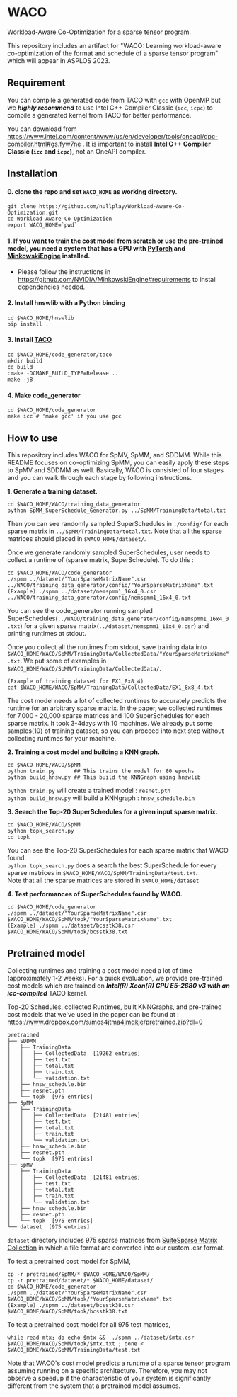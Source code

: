 # WACO
Workload-Aware Co-Optimization for a sparse tensor program.

This repository includes an artifact for "WACO: Learning workload-aware co-optimization of the format and schedule of a sparse tensor program" which will appear in ASPLOS 2023. 

## Requirement
You can compile a generated code from TACO with `gcc` with OpenMP but we ***highly recommend*** to use Intel C++ Compiler Classic (`icc`, `icpc`) to compile a generated kernel from TACO for better performance.

You can download from https://www.intel.com/content/www/us/en/developer/tools/oneapi/dpc-compiler.html#gs.fyw7ne . It is important to install **Intel C++ Compiler Classic (`icc` and `icpc`)**, not an OneAPI compiler.

## Installation
#### 0. clone the repo and set `WACO_HOME` as working directory.
```
git clone https://github.com/nullplay/Workload-Aware-Co-Optimization.git
cd Workload-Aware-Co-Optimization
export WACO_HOME=`pwd`
```  
#### 1. If you want to train the cost model from scratch or use the [pre-trained](https://github.com/nullplay/Workload-Aware-Co-Optimization/edit/main/README.md#pretrained-model) model, you need a system that has a GPU with [PyTorch](https://pytorch.org/get-started/locally/) and [MinkowskiEngine](https://github.com/NVIDIA/MinkowskiEngine) installed.

- Please follow the instructions in https://github.com/NVIDIA/MinkowskiEngine#requirements to install dependencies needed.  
#### 2. Install hnswlib with a Python binding
```
cd $WACO_HOME/hnswlib
pip install .
```
#### 3. Install [TACO](https://github.com/tensor-compiler/taco)
```
cd $WACO_HOME/code_generator/taco
mkdir build
cd build
cmake -DCMAKE_BUILD_TYPE=Release ..
make -j8
```
#### 4. Make code_generator
```
cd $WACO_HOME/code_generator
make icc # 'make gcc' if you use gcc
```

## How to use
This repository includes WACO for SpMV, SpMM, and SDDMM. While this README focuses on co-optimizing SpMM, you can easily apply these steps to SpMV and SDDMM as well.
Basically, WACO is consisted of four stages and you can walk through each stage by following instructions. 

**1. Generate a training dataset.**
```
cd $WACO_HOME/WACO/training_data_generator
python SpMM_SuperSchedule_Generator.py ../SpMM/TrainingData/total.txt
```
Then you can see randomly sampled SuperSchedules in `./config/` for each sparse matrix in `../SpMM/TrainingData/total.txt`.
Note that all the sparse matrices should placed in `$WACO_HOME/dataset/`.

Once we generate randomly sampled SuperSchedules, user needs to collect a runtime of (sparse matrix, SuperSchedule). To do this :
```
cd $WACO_HOME/WACO/code_generator
./spmm ../dataset/"YourSparseMatrixName".csr ../WACO/training_data_generator/config/"YourSparseMatrixName".txt
(Example) ./spmm ../dataset/nemspmm1_16x4_0.csr ../WACO/training_data_generator/config/nemspmm1_16x4_0.txt
```
You can see the code_generator running sampled SuperSchedules(`../WACO/training_data_generator/config/nemspmm1_16x4_0.txt`) for a given sparse matrix(`../dataset/nemspmm1_16x4_0.csr`) and printing runtimes at stdout. 

Once you collect all the runtimes from stdout, save training data into `$WACO_HOME/WACO/SpMM/TrainingData/CollectedData/"YourSparseMatrixName".txt`. We put some of examples in `$WACO_HOME/WACO/SpMM/TrainingData/CollectedData/`. 
```
(Example of training dataset for EX1_8x8_4)
cat $WACO_HOME/WACO/SpMM/TrainingData/CollectedData/EX1_8x8_4.txt
```

The cost model needs a lot of collected runtimes to accurately predicts the runtime for an arbitrary sparse matrix. In the paper, we collected runtimes for 7,000 - 20,000 sparse matrices and 100 SuperSchedules for each sparse matrix. It took 3-4days with 10 machines. We already put some samples(10) of training dataset, so you can proceed into next step without collecting runtimes for your machine.

**2. Training a cost model and building a KNN graph.**
```
cd $WACO_HOME/WACO/SpMM
python train.py      ## This trains the model for 80 epochs
python build_hnsw.py ## This build the KNNGraph using hnswlib
```

`python train.py` will create a trained model : `resnet.pth`  
`python build_hnsw.py` will build a KNNgraph : `hnsw_schedule.bin`

**3. Search the Top-20 SuperSchedules for a given input sparse matrix.**
```
cd $WACO_HOME/WACO/SpMM
python topk_search.py
cd topk
```
You can see the Top-20 SuperSchedules for each sparse matrix that WACO found.   
`python topk_search.py` does a search the best SuperSchedule for every sparse matrices in `$WACO_HOME/WACO/SpMM/TrainingData/test.txt`.  
Note that all the sparse matrices are stored in `$WACO_HOME/dataset`

**4. Test performances of SuperSchedules found by WACO.**
```
cd $WACO_HOME/code_generator
./spmm ../dataset/"YourSparseMatrixName".csr $WACO_HOME/WACO/SpMM/topk/"YourSparseMatrixName".txt
(Example) ./spmm ../dataset/bcsstk38.csr $WACO_HOME/WACO/SpMM/topk/bcsstk38.txt
```

## Pretrained model
Collecting runtimes and training a cost model need a lot of time (approximately 1-2 weeks). For a quick evaluation, we provide pre-trained cost models which are trained on ***Intel(R) Xeon(R) CPU E5-2680 v3 with an icc-compiled*** TACO kernel. 

Top-20 Schedules, collected Runtimes, built KNNGraphs, and pre-trained cost models that we've used in the paper can be found at : 
https://www.dropbox.com/s/mos4jtma4jmqkje/pretrained.zip?dl=0


```
pretrained
├── SDDMM
│   ├── TrainingData
│   │   ├── CollectedData  [19262 entries]
│   │   ├── test.txt
│   │   ├── total.txt
│   │   ├── train.txt
│   │   └── validation.txt
│   ├── hnsw_schedule.bin
│   ├── resnet.pth
│   └── topk  [975 entries]
├── SpMM
│   ├── TrainingData
│   │   ├── CollectedData  [21481 entries]
│   │   ├── test.txt
│   │   ├── total.txt
│   │   ├── train.txt
│   │   └── validation.txt
│   ├── hnsw_schedule.bin
│   ├── resnet.pth
│   └── topk  [975 entries]
├── SpMV
│   ├── TrainingData
│   │   ├── CollectedData  [21481 entries]
│   │   ├── test.txt
│   │   ├── total.txt
│   │   ├── train.txt
│   │   └── validation.txt
│   ├── hnsw_schedule.bin
│   ├── resnet.pth
│   └── topk  [975 entries]
└── dataset  [975 entries]
```

`dataset` directory includes 975 sparse matrices from [SuiteSparse Matrix Collection](https://sparse.tamu.edu/) in which a file format are converted into our custom .csr format. 

To test a pretrained cost model for SpMM,
```
cp -r pretrained/SpMM/* $WACO_HOME/WACO/SpMM/
cp -r pretrained/dataset/* $WACO_HOME/dataset/
cd $WACO_HOME/code_generator
./spmm ../dataset/"YourSparseMatrixName".csr $WACO_HOME/WACO/SpMM/topk/"YourSparseMatrixName".txt
(Example) ./spmm ../dataset/bcsstk38.csr $WACO_HOME/WACO/SpMM/topk/bcsstk38.txt
```

To test a pretrained cost model for all 975 test matrices,
```
while read mtx; do echo $mtx &&  ./spmm ../dataset/$mtx.csr $WACO_HOME/WACO/SpMM/topk/$mtx.txt ; done < $WACO_HOME/WACO/SpMM/TrainingData/test.txt
```

Note that WACO's cost model predicts a runtime of a sparse tensor program assuming running on a specific architecture. Therefore, you may not observe a speedup if the characteristic of your system is significantly different from the system that a pretrained model assumes.
